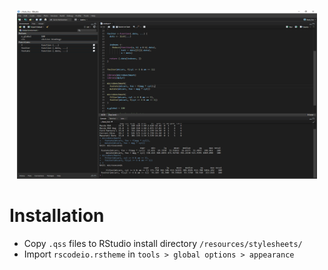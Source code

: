 <p align=center>
  <img src="./rscodeio.png" width="480" height="270">
</p>


# Installation

- Copy `.qss` files to RStudio install directory `/resources/stylesheets/`
- Import `rscodeio.rstheme` in `tools > global options > appearance`
